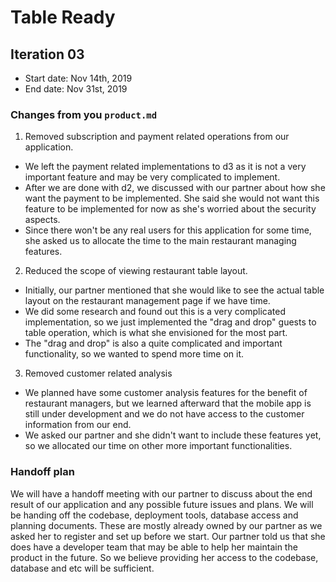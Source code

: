# Table Ready

## Iteration 03

 * Start date: Nov 14th, 2019
 * End date: Nov 31st, 2019

### Changes from you `product.md`

1. Removed subscription and payment related operations from our application.
- We left the payment related implementations to d3 as it is not a very important feature and may be very complicated to implement. 
- After we are done with d2, we discussed with our partner about how she want the payment to be implemented. She said she would not want this feature to be implemented for now as she's worried about the security aspects.
- Since there won't be any real users for this application for some time, she asked us to allocate the time to the main restaurant managing features.

2. Reduced the scope of viewing restaurant table layout. 
- Initially, our partner mentioned that she would like to see the actual table layout on the restaurant management page if we have time.
- We did some research and found out this is a very complicated implementation, so we just implemented the "drag and drop" guests to table operation, which is what she envisioned for the most part. 
- The "drag and drop" is also a quite complicated and important functionality, so we wanted to spend more time on it. 

3. Removed customer related analysis 
- We planned have some customer analysis features for the benefit of restaurant managers, but we learned afterward that the mobile app is still under development and we do not have access to the customer information from our end.
- We asked our partner and she didn't want to include these features yet, so we allocated our time on other more important functionalities.  

### Handoff plan

We will have a handoff meeting with our partner to discuss about the end result of our application and any possible future issues and plans. We will be handing off the codebase, deployment tools, database access and planning documents. These are mostly already owned by our partner as we asked her to register and set up before we start. 
Our partner told us that she does have a developer team that may be able to help her maintain the product in the future. So we believe providing her access to the codebase, database and etc will be sufficient. 